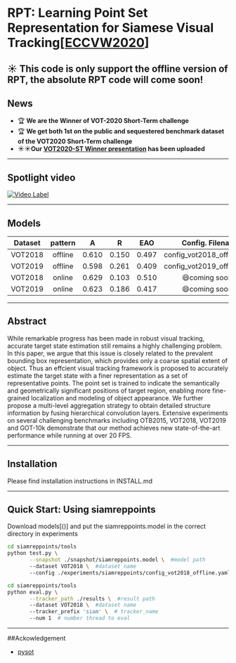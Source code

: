 # RPT: Learning Point Set Representation for Siamese Visual Tracking[[ECCVW2020](https://arxiv.org/abs/2008.03467)]


## :sunny: This code is only support the offline version of RPT, the absolute RPT code will come soon!


## News
- :trophy: **We are the Winner of VOT-2020 Short-Term challenge**
- :trophy: **We get both 1st on the public and sequestered benchmark dataset of the VOT2020 Short-Term challenge**
- :sunny::sunny:**Our [VOT2020-ST Winner presentation](https://github.com/zhanght021/RPT/blob/master/VOT-ST2020%2BWinners%2BPresentation.pdf) has been uploaded**


----
## Spotlight video

[![Video Label](https://i0.hdslb.com/bfs/album/1ea9e961083d81f7fed53d22ed8698a1ac2307f9.jpg@518w_1e_1c.jpg)](https://www.bilibili.com/video/BV17v41117cZ)


---
## Models
| Dataset | pattern | A | R | EAO | Config. Filename |
|:---:|:---:|:---:|:---:|:---:|:---:|
| VOT2018 | offline | 0.610 | 0.150 | 0.497 | config_vot2018_offline.yaml |
| VOT2019 | offline | 0.598 | 0.261 | 0.409 | config_vot2019_offline.yaml |
| VOT2018 | online | 0.629 | 0.103 | 0.510 | :smile:coming soon:smile: |
| VOT2019 | online | 0.623 | 0.186 | 0.417 | :smile:coming soon:smile: |

----
## Abstract
While remarkable progress has been made in robust visual tracking, accurate target state estimation still remains a highly challenging problem. In this paper, we argue that this issue is closely related to the prevalent bounding box representation, which provides only a coarse spatial extent of object. Thus an effcient visual tracking framework is proposed to accurately estimate the target state with a finer representation as a set of representative points. The point set is trained to indicate the semantically and geometrically significant positions of target region, enabling more fine-grained localization and modeling of object appearance. We further propose a multi-level aggregation strategy to obtain detailed structure information by fusing hierarchical convolution layers. Extensive experiments on several challenging benchmarks including OTB2015, VOT2018, VOT2019 and GOT-10k demonstrate that our method achieves new state-of-the-art performance while running at over 20 FPS.

---
## Installation
Please find installation instructions in INSTALL.md

---
## Quick Start: Using siamreppoints

Download models[()] and put the siamreppoints.model in the correct directory in experiments

```bash
cd siamreppoints/tools
python test.py \
       --snapshot ./snapshot/siamreppoints.model \  #model path
       --dataset VOT2018 \  #dataset name
       --config ./experiments/siamreppoints/config_vot2018_offline.yaml  #config file 
```


```bash
cd siamreppoints/tools
python eval.py \
       --tracker_path ./results \  #result path
       --dataset VOT2018 \  #dataset name
       --tracker_prefix 'siam' \  # tracker_name
       --num 1  # number thread to eval
```
---
##Ackowledgement
- [pysot](https://github.com/STVIR/pysot)
